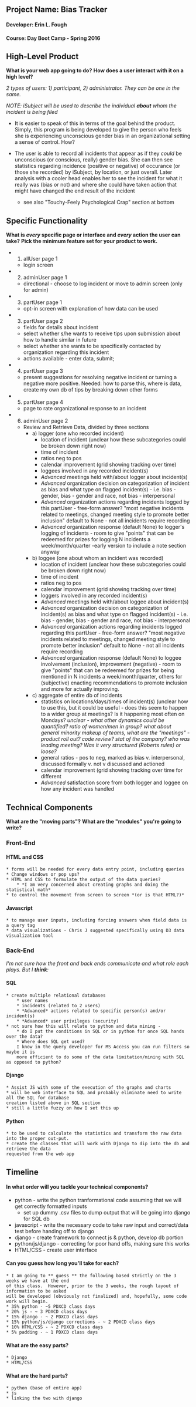 ## Project Name:  Bias Tracker
#### Developer:  Erin L. Fough
#### Course:  Day Boot Camp - Spring 2016

## High-Level Product
**What is your web app going to do?**
**How does a user interact with it on a high level?**

*2 types of users:  1) participant, 2) administrator.  They can be one in the same.*

_NOTE:  iSubject will be used to describe the individual **about** whom the incident is
being filed_

* It is easier to speak of this in terms of the goal behind the product.  Simply, this program is 
being developed to give the person who feels she is experiencing unconscious gender bias in an 
organizational setting a sense of control.  How?

* The user is able to record all incidents that appear as if they *could* be unconscious (or
conscious, really) gender bias.  She can then see statistics regarding incidence (positive or
negative) of occurance (or those she recorded) by iSubject, by location, or just overall.  Later
analysis with a cooler head enables her to see the incident for what it really was (bias or not)
and where she could have taken action that might have changed the end result of the incident
    * see also "Touchy-Feely Psychological Crap" section at bottom

## Specific Functionality
**What is _every_ specific page or interface and _every_ action the user can take?**
**Pick the minimum feature set for your product to work.**

* 1. allUser page 1
    * login screen
* 2. adminUser page 1
    * directional - choose to log incident or move to admin screen (only for admin)
* 3. partUser page 1
    * opt-in screen with explanation of how data can be used
* 3. partUser page 2
    * fields for details about incident
    * select whether s/he wants to receive tips upon submission about how to handle similar in future
    * select whether she wants to be specifically contacted by organization regarding this incident
    * actions available - enter data, submit;
* 4. partUser page 3
    * present suggestions for resolving negative incident or turning a negative more positive.  Needed: how to parse this, where is data, create my own db of tips by breaking down other
    forms
* 5. partUser page 4
    * page to rate organizational response to an incident
* 6. adminUser page 2
    * Review and Retrieve Data, divided by three sections
        * a) logger (one who recorded incident)
            * location of incident (unclear how these subcategories could be broken down right now)
            * time of incident
            * ratios neg to pos
            * calendar improvement (grid showing tracking over time) 
            * loggees involved in any recorded incident(s)
            * *Advanced* meetings held with/about logger about incident(s)
            * *Advanced* organization decision on categorization of incident as bias and what type on flagged incident(s) - i.e. bias - gender, bias - gender and race, not bias - interpersonal
            * *Advanced* organization actions regarding incidents logged by this partUser - free-form answer? "most negative incidents related to meetings, changed meeting style to promote better inclusion"  default to None - not all incidents require recording
            * *Advanced* organization response (default None) to logger's logging of incidents - room to give "points" that can be redeemed for prizes for logging N incidents a week/month/quarter 
            -early version to include a note section anyway
        * b) loggee (one about whom an incident was recorded)
            * location of incident (unclear how these subcategories could be broken down right now)
            * time of incident
            * ratios neg to pos
            * calendar improvement (grid showing tracking over time)
            * loggers involved in any recorded incident(s)
            * *Advanced* meetings held with/about loggee about incident(s)
            * *Advanced* organization decision on categorization of incident(s) as bias and what type on flagged incident(s) - i.e. bias - gender, bias - gender and race, not bias - interpersonal
            * *Advanced* organization actions regarding incidents logged regarding this partUser - free-form answer? "most negative incidents related to meetings, changed meeting style to promote better inclusion"  default to None - not all incidents require recording
            * *Advanced* organization response (default None) to loggee involvement (inclusion), improvement (negative) - room to give "points" that can be redeemed for prizes for being mentioned in N incidents a week/month/quarter, others for (subjective) enacting recommendations to promote inclusion and more for actually improving.
        * c) aggregate of entire db of incidents
            * statistics on locations/days/times of incident(s) (unclear how to use this, but it could be useful - does this seem to happen to a wider group at meetings?  Is it happening most often on Mondays?  *unclear - what other dynamics could be quantified?  ratio of women/men in group?  what about general minority makeup of teams, what are the "meetings" - product roll out?  code review?  stat of the company?  who was leading meeting?  Was it very structured (Roberts rules) or loose?*
            * general ratios - pos to neg, marked as bias v. interpersonal, discussed formally v. not v discussed and actioned
            * calendar improvement (grid showing tracking over time for different 
            * *Advanced* satisfaction score from both logger and loggee on how any incident was handled

## Technical Components
**What are the "moving parts"?**
**What are the "modules" you're going to write?**
### Front-End
#### HTML and CSS
    * forms will be needed for every data entry point, including queries
    * Change windows or pop ups?
    * HTML and CSS to formulate the output of the data queries?
        * *I am very concerned about creating graphs and doing the statistical math*
    * to control the movement from screen to screen *(or is that HTML?)*
#### Javascript
    * to manage user inputs, including forcing answers when field data is a query tag
    * data visualizations - Chris J suggested specifically using D3 data visualization tool

### Back-End
*I'm not sure how the front and back ends communicate and what role each plays.  But I 
**think**:*
#### SQL
    * create multiple relational databases
        * user names
        * incidents (related to 2 users)
        * *Advanced* actions related to specific person(s) and/or incident(s)
        * *Advanced* user privileges (security)
    * not sure how this will relate to python and data mining - 
        * do I put the conditions in SQL or in python for once SQL hands over the data?  
        * Where does SQL get used?  
        I know in the query developer for MS Access you can run filters so maybe it is 
        more efficient to do some of the data limitation/mining with SQL as opposed to python?
#### Django
    * Assist JS with some of the execution of the graphs and charts
    * will be web interface to SQL and probably eliminate need to write all the SQL for database
    creation listed above in SQL section
    * still a little fuzzy on how I set this up
#### Python
    * to be used to calculate the statistics and transform the raw data into the proper out-put. 
    * create the classes that will work with Django to dip into the db and retrieve the data 
    requested from the web app
## Timeline

#### In what order will you tackle your technical components?

* python - write the python tranformational code assuming that we will get correctly formatted 
inputs
    * set up dummy .csv files to dump output that will be going into django for SQL db
* javascript - write the necessary code to take raw input and correct/data test before handing 
off to django
* django - create framework to connect js & python, develop db portion
* python/js/django - correcting for poor hand offs, making sure this works
* HTML/CSS - create user interface

#### Can you guess how long you'll take for each?

    * I am going to ** guess ** the following based strictly on the 3 weeks we have at the end
    of this class.  However, prior to the 3 weeks, the rough layout of information to be asked 
    will be developed (obviously not finalized) and, hopefully, some code work will begin.
    * 35% python - ~5 PDXCD class days
    * 20% js - ~ 3 PDXCD class days
    * 15% django - ~ 2 PDXCD class days
    * 15% python/js/django corrections - ~ 2 PDXCD class days
    * 10% HTML/CSS - ~ 2 PDXCD class days
    * 5% padding - ~ 1 PDXCD class days

#### What are the easy parts?

    * Django
    * HTML/CSS 

#### What are the hard parts?

    * python (base of entire app)
    * js
    * linking the two with django